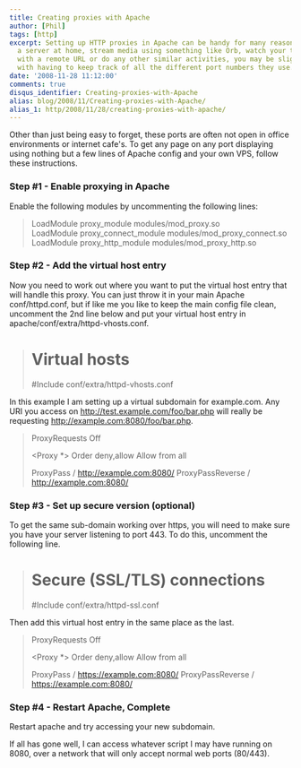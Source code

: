 ```yaml
---
title: Creating proxies with Apache
author: [Phil]
tags: [http]
excerpt: Setting up HTTP proxies in Apache can be handy for many reasons. If you have
  a server at home, stream media using something like Orb, watch your torrents downloading
  with a remote URL or do any other similar activities, you may be slightly fed up
  with having to keep track of all the different port numbers they use.
date: '2008-11-28 11:12:00'
comments: true
disqus_identifier: Creating-proxies-with-Apache
alias: blog/2008/11/Creating-proxies-with-Apache/
alias_1: http/2008/11/28/creating-proxies-with-apache/
---
```


Other than just being easy to forget, these ports are often not open in office environments or internet cafe's. To get any page on any port displaying using nothing but a few lines of Apache config and your own VPS, follow these instructions.

### Step #1 - Enable proxying in Apache

Enable the following modules by uncommenting the following lines:

> LoadModule proxy_module modules/mod_proxy.so  
> LoadModule proxy_connect_module modules/mod_proxy_connect.so  
> LoadModule proxy_http_module modules/mod_proxy_http.so

### Step #2 - Add the virtual host entry

Now you need to work out where you want to put the virtual host entry that will handle this proxy. You can just throw it in your main Apache conf/httpd.conf, but if like me you like to keep the main config file clean, uncomment the 2nd line below and put your virtual host entry in apache/conf/extra/httpd-vhosts.conf.

> # Virtual hosts  
> #Include conf/extra/httpd-vhosts.conf

In this example I am setting up a virtual subdomain for example.com. Any URI you access on http://test.example.com/foo/bar.php will really be requesting http://example.com:8080/foo/bar.php.

> <VirtualHost test.example.com:80>
>     
> ProxyRequests Off
>            
> <Proxy *>
> Order deny,allow
> Allow from all
> </Proxy>
>     
> ProxyPass / http://example.com:8080/
> ProxyPassReverse / http://example.com:8080/
>     
> </VirtualHost>
### Step #3 - Set up secure version (optional)

To get the same sub-domain working over https, you will need to make sure you have your server listening to port 443. To do this, uncomment the following line.

> # Secure (SSL/TLS) connections
> #Include conf/extra/httpd-ssl.conf

Then add this virtual host entry in the same place as the last.

> <VirtualHost test.example.com:443>
>     
> ProxyRequests Off
>            
> <Proxy *>
> Order deny,allow
> Allow from all
> </Proxy>
>     
> ProxyPass / https://example.com:8080/
> ProxyPassReverse / https://example.com:8080/
>     
> </VirtualHost>
### Step #4 - Restart Apache, Complete

Restart apache and try accessing your new subdomain.

If all has gone well, I can access whatever script I may have running on 8080, over a network that will only accept normal web ports (80/443).
